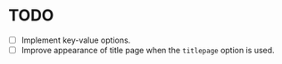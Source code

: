 # TODO

* [ ] Implement key-value options.
* [ ] Improve appearance of title page when the `titlepage` option is used.
